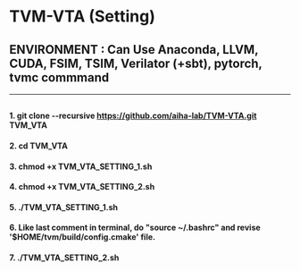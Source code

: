 # TVM-VTA (Setting)
## ENVIRONMENT : Can Use Anaconda, LLVM, CUDA, FSIM, TSIM, Verilator (+sbt), pytorch, tvmc commmand

-----
## <Write command in HOME directory>
  
  
####   1. git clone --recursive https://github.com/aiha-lab/TVM-VTA.git TVM_VTA
  
####   2. cd TVM_VTA
  
####   3. chmod +x TVM_VTA_SETTING_1.sh

####   4. chmod +x TVM_VTA_SETTING_2.sh

####   5. ./TVM_VTA_SETTING_1.sh

####   6. Like last comment in terminal, do "source ~/.bashrc" and revise '$HOME/tvm/build/config.cmake' file.

####   7. ./TVM_VTA_SETTING_2.sh
